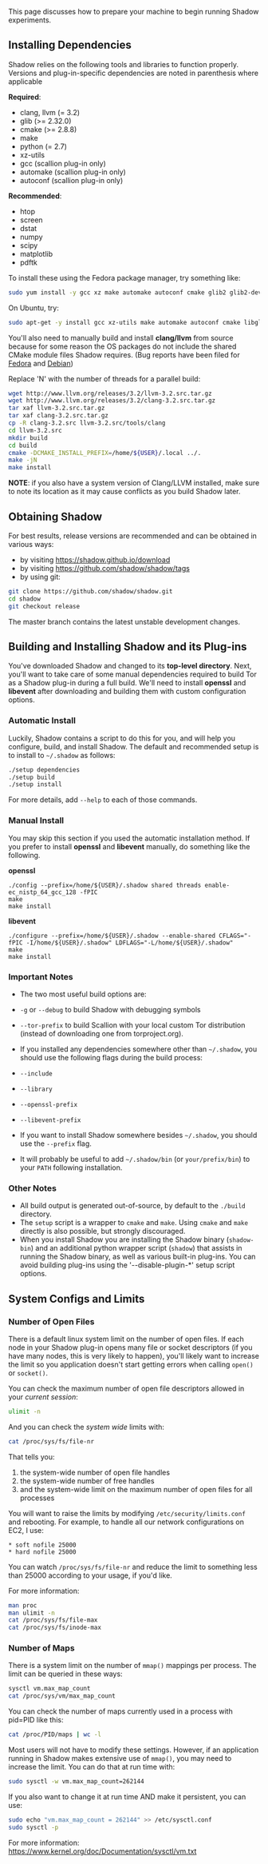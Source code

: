 This page discusses how to prepare your machine to begin running Shadow experiments.

## Installing Dependencies

Shadow relies on the following tools and libraries to function properly. Versions and plug-in-specific dependencies are noted in parenthesis where applicable

**Required**:
* clang, llvm (= 3.2)
* glib (>= 2.32.0)
* cmake (>= 2.8.8)
* make
* python (= 2.7)
* xz-utils
* gcc (scallion plug-in only)
* automake (scallion plug-in only)
* autoconf (scallion plug-in only)

**Recommended**:
* htop
* screen
* dstat
* numpy
* scipy
* matplotlib
* pdftk

To install these using the Fedora package manager, try something like:

```bash
sudo yum install -y gcc xz make automake autoconf cmake glib2 glib2-devel python htop screen dstat numpy scipy python-matplotlib pdftk libxml2-devel libxslt-devel
```

On Ubuntu, try:

```bash
sudo apt-get -y install gcc xz-utils make automake autoconf cmake libglib2.0 libglib2.0-dev dstat pdftk python2.7 python-matplotlib python-numpy python-scipy htop screen libxml2-dev libxslt-dev
```

You'll also need to manually build and install **clang/llvm** from source because for some reason the OS packages do not include the shared CMake module files Shadow requires. (Bug reports have been filed for [Fedora](https://bugzilla.redhat.com/show_bug.cgi?id=914713) and [Debian](http://bugs.debian.org/cgi-bin/bugreport.cgi?bug=701153))  

Replace 'N' with the number of threads for a parallel build:

```bash
wget http://www.llvm.org/releases/3.2/llvm-3.2.src.tar.gz
wget http://www.llvm.org/releases/3.2/clang-3.2.src.tar.gz
tar xaf llvm-3.2.src.tar.gz
tar xaf clang-3.2.src.tar.gz
cp -R clang-3.2.src llvm-3.2.src/tools/clang
cd llvm-3.2.src
mkdir build
cd build
cmake -DCMAKE_INSTALL_PREFIX=/home/${USER}/.local ../.
make -jN
make install
```

**NOTE**: if you also have a system version of Clang/LLVM installed, make sure to note its location as it may cause conflicts as you build Shadow later.

## Obtaining Shadow

For best results, release versions are recommended and can be obtained in various ways:
* by visiting https://shadow.github.io/download
* by visiting https://github.com/shadow/shadow/tags
* by using git:

```bash
git clone https://github.com/shadow/shadow.git
cd shadow
git checkout release
```

The master branch contains the latest unstable development changes.

## Building and Installing Shadow and its Plug-ins

You've downloaded Shadow and changed to its **top-level directory**. Next, you'll want to take care of some manual dependencies required to build Tor as a Shadow plug-in during a full build. We'll need to install **openssl** and **libevent** after downloading and building them with custom configuration options.

### Automatic Install

Luckily, Shadow contains a script to do this for you, and will help you configure, build, and install Shadow. The default and recommended setup is to install to `~/.shadow` as follows:

```bash
./setup dependencies
./setup build
./setup install
```

For more details, add `--help` to each of those commands.

### Manual Install

You may skip this section if you used the automatic installation method. If you prefer to install **openssl** and **libevent** manually, do something like the following.

**openssl**

```
./config --prefix=/home/${USER}/.shadow shared threads enable-ec_nistp_64_gcc_128 -fPIC
make
make install
```

**libevent**

```
./configure --prefix=/home/${USER}/.shadow --enable-shared CFLAGS="-fPIC -I/home/${USER}/.shadow" LDFLAGS="-L/home/${USER}/.shadow"
make
make install
```

### Important Notes

+ The two most useful build options are:  
 + `-g` or `--debug` to build Shadow with debugging symbols
 + `--tor-prefix` to build Scallion with your local custom Tor distribution (instead of downloading one from torproject.org).

+ If you installed any dependencies somewhere other than `~/.shadow`, you should use the following flags during the build process:
 + `--include`
 + `--library`
 + `--openssl-prefix`
 + `--libevent-prefix`

+ If you want to install Shadow somewhere besides `~/.shadow`, you should use the `--prefix` flag.

+ It will probably be useful to add `~/.shadow/bin` (or `your/prefix/bin`) to your `PATH` following installation.

### Other Notes

+ All build output is generated out-of-source, by default to the `./build` directory.
+ The `setup` script is a wrapper to `cmake` and `make`. Using `cmake` and `make` directly is also possible, but strongly discouraged. 
+ When you install Shadow you are installing the Shadow binary (`shadow-bin`) and an additional python wrapper script (`shadow`) that assists in running the Shadow binary, as well as various built-in plug-ins. You can avoid building plug-ins using the '--disable-plugin-*' setup script options.

## System Configs and Limits

### Number of Open Files

There is a default linux system limit on the number of open files. If each node 
in your Shadow plug-in opens many file or socket descriptors (if you have many nodes, this is very likely to happen), you'll likely want to increase the limit so you application doesn't start getting errors when calling `open()` or `socket()`.

You can check the maximum number of open file descriptors allowed in your _current session_:
```bash
ulimit -n
```
And you can check the _system wide_ limits with:
```bash
cat /proc/sys/fs/file-nr
```
That tells you:
 1. the system-wide number of open file handles
 1. the system-wide number of free handles
 1. and the system-wide limit on the maximum number of open files for all processes

You will want to raise the limits by modifying `/etc/security/limits.conf` and rebooting.
For example, to handle all our network configurations on EC2, I use:
```
* soft nofile 25000
* hard nofile 25000
```
You can watch `/proc/sys/fs/file-nr` and reduce the limit to something less than 25000 according to your usage, if you'd like.

For more information:
```bash
man proc
man ulimit -n
cat /proc/sys/fs/file-max
cat /proc/sys/fs/inode-max
```

### Number of Maps

There is a system limit on the number of `mmap()` mappings per process. The limit can be queried in these ways:

```bash
sysctl vm.max_map_count
cat /proc/sys/vm/max_map_count
```

You can check the number of maps currently used in a process with pid=PID like this:

```bash
cat /proc/PID/maps | wc -l
```

Most users will not have to modify these settings. However, if an application running in Shadow makes extensive use of `mmap()`, you may need to increase the limit. You can do that at run time with:

```bash
sudo sysctl -w vm.max_map_count=262144
```

If you also want to change it at run time AND make it persistent, you can use:

```bash
sudo echo "vm.max_map_count = 262144" >> /etc/sysctl.conf
sudo sysctl -p
```

For more information:
https://www.kernel.org/doc/Documentation/sysctl/vm.txt